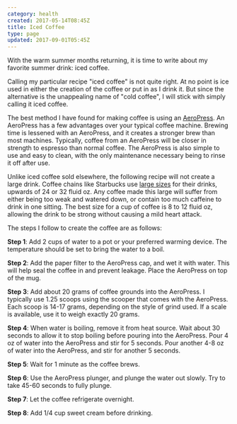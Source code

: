 ```yaml
---
category: health
created: 2017-05-14T08:45Z
title: Iced Coffee
type: page
updated: 2017-09-01T05:45Z
---
```


With the warm summer months returning, it is time to write about my favorite summer drink: iced coffee.

Calling my particular recipe "iced coffee" is not quite right. At no point is ice used in either the creation of the coffee or put in as I drink it. But since the alternative is the unappealing name of "cold coffee", I will stick with simply calling it iced coffee.

The best method I have found for making coffee is using an [AeroPress](http://aerobie.com/Products/aeropress.htm). An AeroPress has a few advantages over your typical coffee machine. Brewing time is lessened with an AeroPress, and it creates a stronger brew than most machines. Typically, coffee from an AeroPress will be closer in strength to espresso than normal coffee. The AeroPress is also simple to use and easy to clean, with the only maintenance necessary being to rinse it off after use.

Unlike iced coffee sold elsewhere, the following recipe will not create a large drink. Coffee chains like Starbucks use [large sizes](https://customerservice.starbucks.com/app/answers/detail/a_id/3113) for their drinks, upwards of 24 or 32 fluid oz. Any coffee made this large will suffer from either being too weak and watered down, or contain too much caffeine to drink in one sitting. The best size for a cup of coffee is 8 to 12 fluid oz, allowing the drink to be strong without causing a mild heart attack.

The steps I follow to create the coffee are as follows:

**Step 1**: Add 2 cups of water to a pot or your preferred warming device. The temperature should be set to bring the water to a boil.

**Step 2**: Add the paper filter to the AeroPress cap, and wet it with water. This will help seal the coffee in and prevent leakage. Place the AeroPress on top of the mug.

**Step 3**: Add about 20 grams of coffee grounds into the AeroPress. I typically use 1.25 scoops using the scooper that comes with the AeroPress. Each scoop is 14-17 grams, depending on the style of grind used. If a scale is available, use it to weigh exactly 20 grams.

**Step 4**: When water is boiling, remove it from heat source. Wait about 30 seconds to allow it to stop boiling before pouring into the AeroPress. Pour 4 oz of water into the AeroPress and stir for 5 seconds. Pour another 4-8 oz of water into the AeroPress, and stir for another 5 seconds.

**Step 5**: Wait for 1 minute as the coffee brews.

**Step 6**: Use the AeroPress plunger, and plunge the water out slowly. Try to take 45-60 seconds to fully plunge.

**Step 7**: Let the coffee refrigerate overnight.

**Step 8**: Add 1/4 cup sweet cream before drinking.
